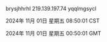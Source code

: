 brysjhhrhl 219.139.197.74 yqqlmgsycl

2024年 11月 01日 星期五 08:50:01 CST

2024年 11月 01日 星期五 00:50:01 GMT
